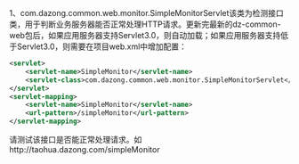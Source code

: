 1、com.dazong.common.web.monitor.SimpleMonitorServlet该类为检测接口类，用于判断业务服务器能否正常处理HTTP请求。更新完最新的dz-common-web包后，如果应用服务器支持Servlet3.0，则自动加载；如果应用服务器支持低于Servlet3.0，则需要在项目web.xml中增加配置：

```xml
<servlet>
	<servlet-name>SimpleMonitor</servlet-name>
	<servlet-class>com.dazong.common.web.monitor.SimpleMonitorServlet</servlet-class>
</servlet>
<servlet-mapping>
	<servlet-name>SimpleMonitor</servlet-name>
	<url-pattern>/simpleMonitor</url-pattern>
</servlet-mapping>
```

请测试该接口是否能正常处理请求。如http://taohua.dazong.com/simpleMonitor